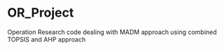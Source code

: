 # OR_Project
Operation Research code dealing with MADM approach using combined TOPSIS and AHP approach
